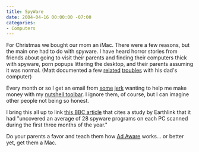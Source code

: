 ```yaml
---
title: SpyWare
date: 2004-04-16 00:00:00 -07:00
categories:
- Computers
---
```


<p>
For Christmas we bought our mom an iMac. There were a few reasons, but the main one had to do with spyware. I have heard horror stories from friends about going to visit their parents and finding their computers thick with spyware, porn popups littering the desktop, and their parents assuming it was normal. (Matt documented a few <a href="http://a.wholelottanothing.org/archives.blah/007084">related</a> <a href="http://a.wholelottanothing.org/archives.blah/007374">troubles</a> with his dad's computer)
</p>
<p>
Every month or so I get an email from <a href="http://www.kanoodle.com/">some</a> <a href="http://www.claria.com/products/index.html">jerk</a> wanting to help me make money with my <a href="http://torrez.org/projects/nutshell/">nutshell toolbar</a>. I ignore them, of course, but I can imagine other people not being so honest.
</p>
<p>
I bring this all up to link <a href="http://news.bbc.co.uk/2/hi/technology/3633167.stm">this BBC article</a> that cites a study by Earthlink that it had "uncovered an average of 28 spyware programs on each PC scanned during the first three months of the year."
</p>
<p>
Do your parents a favor and teach them how <a href="http://www.lavasoftusa.com/software/adaware/">Ad Aware</a> works... or better yet, get them a Mac.
</p>
